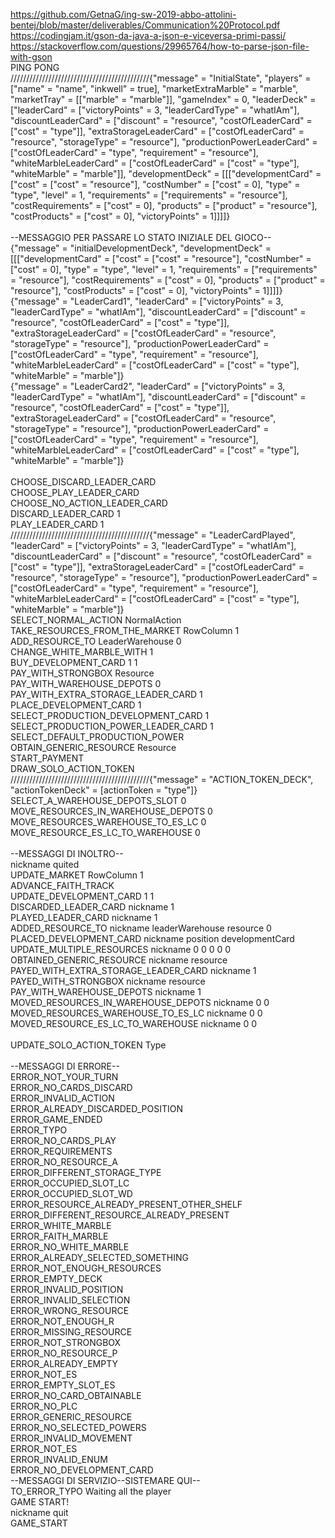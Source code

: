 https://github.com/GetnaG/ing-sw-2019-abbo-attolini-bentej/blob/master/deliverables/Communication%20Protocol.pdf
https://codingjam.it/gson-da-java-a-json-e-viceversa-primi-passi/
https://stackoverflow.com/questions/29965764/how-to-parse-json-file-with-gson
\
PING
PONG
\
////////////////////////////////////////////{"message" = "InitialState", "players" = ["name" = "name", "inkwell" = true], "marketExtraMarble" = "marble", "marketTray" = [["marble" = "marble"]], "gameIndex" = 0, "leaderDeck" = ["leaderCard" = ["victoryPoints" = 3, "leaderCardType" = "whatIAm"], "discountLeaderCard" = ["discount" = "resource", "costOfLeaderCard" = ["cost" = "type"]], "extraStorageLeaderCard" = ["costOfLeaderCard" = "resource", "storageType" = "resource"], "productionPowerLeaderCard" = ["costOfLeaderCard" = "type", "requirement" = "resource"], "whiteMarbleLeaderCard" = ["costOfLeaderCard" = ["cost" = "type"], "whiteMarble" = "marble"]], "developmentDeck" = [[["developmentCard" = ["cost" = ["cost" = "resource"], "costNumber" = ["cost" = 0], "type" = "type", "level" = 1, "requirements" = ["requirements" = "resource"], "costRequirements" = ["cost" = 0], "products" = ["product" = "resource"], "costProducts" = ["cost" = 0], "victoryPoints" = 1]]]]}\
\
--MESSAGGIO PER PASSARE LO STATO INIZIALE DEL GIOCO--\
{"message" = "initialDevelopmentDeck", "developmentDeck" = [[["developmentCard" = ["cost" = ["cost" = "resource"], "costNumber" = ["cost" = 0], "type" = "type", "level" = 1, "requirements" = ["requirements" = "resource"], "costRequirements" = ["cost" = 0], "products" = ["product" = "resource"], "costProducts" = ["cost" = 0], "victoryPoints" = 1]]]]}\
{"message" = "LeaderCard1", "leaderCard" = ["victoryPoints" = 3, "leaderCardType" = "whatIAm"], "discountLeaderCard" = ["discount" = "resource", "costOfLeaderCard" = ["cost" = "type"]], "extraStorageLeaderCard" = ["costOfLeaderCard" = "resource", "storageType" = "resource"], "productionPowerLeaderCard" = ["costOfLeaderCard" = "type", "requirement" = "resource"], "whiteMarbleLeaderCard" = ["costOfLeaderCard" = ["cost" = "type"], "whiteMarble" = "marble"]}\
{"message" = "LeaderCard2", "leaderCard" = ["victoryPoints" = 3, "leaderCardType" = "whatIAm"], "discountLeaderCard" = ["discount" = "resource", "costOfLeaderCard" = ["cost" = "type"]], "extraStorageLeaderCard" = ["costOfLeaderCard" = "resource", "storageType" = "resource"], "productionPowerLeaderCard" = ["costOfLeaderCard" = "type", "requirement" = "resource"], "whiteMarbleLeaderCard" = ["costOfLeaderCard" = ["cost" = "type"], "whiteMarble" = "marble"]}\
\
CHOOSE_DISCARD_LEADER_CARD\
CHOOSE_PLAY_LEADER_CARD\
CHOOSE_NO_ACTION_LEADER_CARD\
DISCARD_LEADER_CARD 1\
PLAY_LEADER_CARD 1\
////////////////////////////////////////////{"message" = "LeaderCardPlayed", "leaderCard" = ["victoryPoints" = 3, "leaderCardType" = "whatIAm"], "discountLeaderCard" = ["discount" = "resource", "costOfLeaderCard" = ["cost" = "type"]], "extraStorageLeaderCard" = ["costOfLeaderCard" = "resource", "storageType" = "resource"], "productionPowerLeaderCard" = ["costOfLeaderCard" = "type", "requirement" = "resource"], "whiteMarbleLeaderCard" = ["costOfLeaderCard" = ["cost" = "type"], "whiteMarble" = "marble"]}\
SELECT_NORMAL_ACTION NormalAction\
TAKE_RESOURCES_FROM_THE_MARKET RowColumn 1\
ADD_RESOURCE_TO LeaderWarehouse 0\
CHANGE_WHITE_MARBLE_WITH 1\
BUY_DEVELOPMENT_CARD 1 1\
PAY_WITH_STRONGBOX Resource\
PAY_WITH_WAREHOUSE_DEPOTS 0\
PAY_WITH_EXTRA_STORAGE_LEADER_CARD 1\
PLACE_DEVELOPMENT_CARD 1\
SELECT_PRODUCTION_DEVELOPMENT_CARD 1\
SELECT_PRODUCTION_POWER_LEADER_CARD 1\
SELECT_DEFAULT_PRODUCTION_POWER\
OBTAIN_GENERIC_RESOURCE Resource\
START_PAYMENT\
DRAW_SOLO_ACTION_TOKEN\
////////////////////////////////////////////{"message" = "ACTION_TOKEN_DECK", "actionTokenDeck" = [actionToken = "type"]}\
SELECT_A_WAREHOUSE_DEPOTS_SLOT 0\
MOVE_RESOURCES_IN_WAREHOUSE_DEPOTS 0\
MOVE_RESOURCES_WAREHOUSE_TO_ES_LC 0\
MOVE_RESOURCE_ES_LC_TO_WAREHOUSE 0\
\
--MESSAGGI DI INOLTRO--\
nickname quited\
UPDATE_MARKET RowColumn 1\
ADVANCE_FAITH_TRACK\
UPDATE_DEVELOPMENT_CARD 1 1\
DISCARDED_LEADER_CARD nickname 1\
PLAYED_LEADER_CARD nickname 1\
ADDED_RESOURCE_TO nickname leaderWarehouse resource 0\
PLACED_DEVELOPMENT_CARD nickname position developmentCard\
UPDATE_MULTIPLE_RESOURCES nickname 0 0 0 0 0\
OBTAINED_GENERIC_RESOURCE nickname resource\
PAYED_WITH_EXTRA_STORAGE_LEADER_CARD nickname 1\
PAYED_WITH_STRONGBOX nickname resource\
PAY_WITH_WAREHOUSE_DEPOTS nickname 1\
MOVED_RESOURCES_IN_WAREHOUSE_DEPOTS nickname 0 0\
MOVED_RESOURCES_WAREHOUSE_TO_ES_LC nickname 0 0\
MOVED_RESOURCE_ES_LC_TO_WAREHOUSE nickname 0 0\
\
UPDATE_SOLO_ACTION_TOKEN Type\
\
--MESSAGGI DI ERRORE--\
ERROR_NOT_YOUR_TURN\
ERROR_NO_CARDS_DISCARD\
ERROR_INVALID_ACTION\
ERROR_ALREADY_DISCARDED_POSITION\
ERROR_GAME_ENDED\
ERROR_TYPO\
ERROR_NO_CARDS_PLAY\
ERROR_REQUIREMENTS\
ERROR_NO_RESOURCE_A\
ERROR_DIFFERENT_STORAGE_TYPE\
ERROR_OCCUPIED_SLOT_LC\
ERROR_OCCUPIED_SLOT_WD\
ERROR_RESOURCE_ALREADY_PRESENT_OTHER_SHELF\
ERROR_DIFFERENT_RESOURCE_ALREADY_PRESENT\
ERROR_WHITE_MARBLE\
ERROR_FAITH_MARBLE\
ERROR_NO_WHITE_MARBLE\
ERROR_ALREADY_SELECTED_SOMETHING\
ERROR_NOT_ENOUGH_RESOURCES\
ERROR_EMPTY_DECK\
ERROR_INVALID_POSITION\
ERROR_INVALID_SELECTION\
ERROR_WRONG_RESOURCE\
ERROR_NOT_ENOUGH_R\
ERROR_MISSING_RESOURCE\
ERROR_NOT_STRONGBOX\
ERROR_NO_RESOURCE_P\
ERROR_ALREADY_EMPTY\
ERROR_NOT_ES\
ERROR_EMPTY_SLOT_ES\
ERROR_NO_CARD_OBTAINABLE\
ERROR_NO_PLC\
ERROR_GENERIC_RESOURCE\
ERROR_NO_SELECTED_POWERS\
ERROR_INVALID_MOVEMENT\
ERROR_NOT_ES\
ERROR_INVALID_ENUM\
ERROR_NO_DEVELOPMENT_CARD\
--MESSAGGI DI SERVIZIO--SISTEMARE QUI--\
TO_ERROR_TYPO
Waiting all the player\
GAME START!\
nickname quit\
GAME_START
